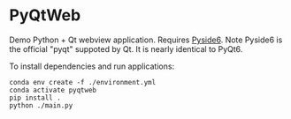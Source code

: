# PyQtWeb
Demo Python + Qt webview application.  Requires [Pyside6](https://doc.qt.io/qtforpython-6/index.html#).  Note Pyside6 is the official "pyqt" suppoted by Qt.  It is nearly identical to PyQt6.

To install dependencies and run applications:

```
conda env create -f ./environment.yml
conda activate pyqtweb
pip install .
python ./main.py
```

